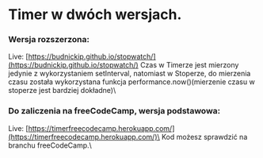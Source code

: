 # Timer w dwóch wersjach.


### Wersja rozszerzona:

Live: [https://budnickip.github.io/stopwatch/](https://budnickip.github.io/stopwatch/)
Czas w Timerze jest mierzony jedynie z wykorzystaniem setInterval, natomiast w Stoperze, do mierzenia czasu została wykorzystana
funkcja performance.now()(mierzenie czasu w stoperze jest bardziej dokładne)\

### Do zaliczenia na freeCodeCamp, wersja podstawowa:

Live: [https://timerfreecodecamp.herokuapp.com/](https://timerfreecodecamp.herokuapp.com/)\
Kod możesz sprawdzić na branchu freeCodeCamp.\

